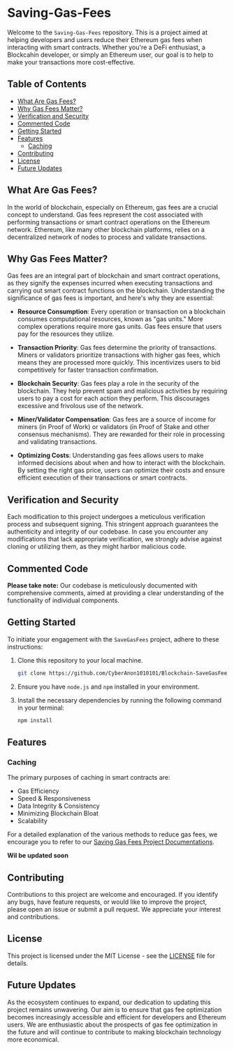 # Saving-Gas-Fees

Welcome to the `Saving-Gas-Fees` repository. This is a project aimed at helping developers and users reduce their Ethereum gas fees when interacting with smart contracts. Whether you're a DeFi enthusiast, a Blockcahin developer, or simply an Ethereum user, our goal is to help to make your transactions more cost-effective.

## Table of Contents

- [What Are Gas Fees?](#what-are-gas-fees)
- [Why Gas Fees Matter?](#why-gas-fees-matter)
- [Verification and Security](#verification-and-security)
- [Commented Code](#commented-code)
- [Getting Started](#getting-started)
- [Features](#features)
  - [Caching](#caching)
- [Contributing](#contributing)
- [License](#license)
- [Future Updates](#future-updates)


## What Are Gas Fees?

In the world of blockchain, especially on Ethereum, gas fees are a crucial concept to understand. Gas fees represent the cost associated with performing transactions or smart contract operations on the Ethereum network. Ethereum, like many other blockchain platforms, relies on a decentralized network of nodes to process and validate transactions.

## Why Gas Fees Matter?

Gas fees are an integral part of blockchain and smart contract operations, as they signify the expenses incurred when executing transactions and carrying out smart contract functions on the blockchain. Understanding the significance of gas fees is important, and here's why they are essential:

- **Resource Consumption**: Every operation or transaction on a blockchain consumes computational resources, known as "gas units." More complex operations require more gas units. Gas fees ensure that users pay for the resources they utilize.

- **Transaction Priority**: Gas fees determine the priority of transactions. Miners or validators prioritize transactions with higher gas fees, which means they are processed more quickly. This incentivizes users to bid competitively for faster transaction confirmation.

- **Blockchain Security**: Gas fees play a role in the security of the blockchain. They help prevent spam and malicious activities by requiring users to pay a cost for each action they perform. This discourages excessive and frivolous use of the network.

- **Miner/Validator Compensation**: Gas fees are a source of income for miners (in Proof of Work) or validators (in Proof of Stake and other consensus mechanisms). They are rewarded for their role in processing and validating transactions.

- **Optimizing Costs**: Understanding gas fees allows users to make informed decisions about when and how to interact with the blockchain. By setting the right gas price, users can optimize their costs and ensure efficient execution of their transactions or smart contracts.

## Verification and Security

Each modification to this project undergoes a meticulous verification process and subsequent signing. This stringent approach guarantees the authenticity and integrity of our codebase. In case you encounter any modifications that lack appropriate verification, we strongly advise against cloning or utilizing them, as they might harbor malicious code.

## Commented Code

**Please take note:** Our codebase is meticulously documented with comprehensive comments, aimed at providing a clear understanding of the functionality of individual components.

## Getting Started

To initiate your engagement with the `SaveGasFees` project, adhere to these instructions:

1. Clone this repository to your local machine.

   ```bash
   git clone https://github.com/CyberAnon1010101/Blockchain-SaveGasFees.git
   ```

2. Ensure you have `node.js` and `npm` installed in your environment.

3. Install the necessary dependencies by running the following command in your terminal:

   ```bash
   npm install
   ```

## Features

### Caching

The primary purposes of caching in smart contracts are:

- Gas Efficiency
- Speed & Responsiveness
- Data Integrity & Consistency
- Minimizing Blockchain Bloat
- Scalability

For a detailed explanation of the various methods to reduce gas fees, we encourage you to refer to our [Saving Gas Fees Project Documentations](./Saving-Gas-Fees-Documentations/METHODS.md).

**Wil be updated soon**

## Contributing

Contributions to this project are welcome and encouraged. If you identify any bugs, have feature requests, or would like to improve the project, please open an issue or submit a pull request. We appreciate your interest and contributions.

## License

This project is licensed under the MIT License - see the [LICENSE](LICENSE) file for details.

## Future Updates

As the ecosystem continues to expand, our dedication to updating this project remains unwavering. Our aim is to ensure that gas fee optimization becomes increasingly accessible and efficient for developers and Ethereum users. We are enthusiastic about the prospects of gas fee optimization in the future and will continue to contribute to making blockchain technology more economical.